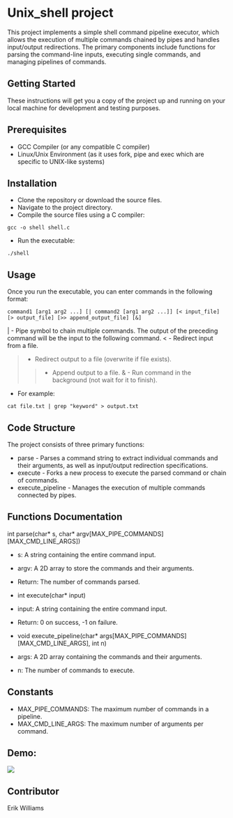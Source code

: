 # Unix_shell project

This project implements a simple shell command pipeline executor, which allows the execution of multiple commands chained by pipes and handles input/output redirections. The primary components include functions for parsing the command-line inputs, executing single commands, and managing pipelines of commands.

## Getting Started

These instructions will get you a copy of the project up and running on your local machine for development and testing purposes.

## Prerequisites

- GCC Compiler (or any compatible C compiler)
- Linux/Unix Environment (as it uses fork, pipe and exec which are specific to UNIX-like systems)

## Installation

- Clone the repository or download the source files.
- Navigate to the project directory.
- Compile the source files using a C compiler:

```
gcc -o shell shell.c
```

- Run the executable:

```
./shell
```

## Usage

Once you run the executable, you can enter commands in the following format:

```
command1 [arg1 arg2 ...] [| command2 [arg1 arg2 ...]] [< input_file] [> output_file] [>> append_output_file] [&]
```

| - Pipe symbol to chain multiple commands. The output of the preceding command will be the input to the following command.
< - Redirect input from a file.

> - Redirect output to a file (overwrite if file exists).
>> - Append output to a file.
>>& - Run command in the background (not wait for it to finish).

- For example:

```
cat file.txt | grep "keyword" > output.txt
```

## Code Structure

The project consists of three primary functions:

- parse - Parses a command string to extract individual commands and their arguments, as well as input/output redirection specifications.
- execute - Forks a new process to execute the parsed command or chain of commands.
- execute_pipeline - Manages the execution of multiple commands connected by pipes.

## Functions Documentation

int parse(char* s, char* argv[MAX_PIPE_COMMANDS][MAX_CMD_LINE_ARGS])

- s: A string containing the entire command input.
- argv: A 2D array to store the commands and their arguments.
- Return: The number of commands parsed.
- int execute(char\* input)

- input: A string containing the entire command input.
- Return: 0 on success, -1 on failure.
- void execute_pipeline(char\* args[MAX_PIPE_COMMANDS][MAX_CMD_LINE_ARGS], int n)

- args: A 2D array containing the commands and their arguments.
- n: The number of commands to execute.

## Constants

- MAX_PIPE_COMMANDS: The maximum number of commands in a pipeline.
- MAX_CMD_LINE_ARGS: The maximum number of arguments per command.

## Demo:

![](./demo.gif)

## Contributor

Erik Williams
